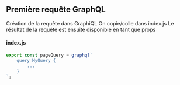 ## Première requête GraphQL

Création de la requête dans GraphiQL
On copie/colle dans index.js
Le résultat de la requête est ensuite disponible en tant que props

#### index.js

```javascript
export const pageQuery = graphql`
    query MyQuery {
        ...
    }
`;
```
